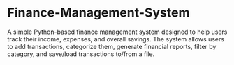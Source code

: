 # Finance-Management-System
A simple Python-based finance management system designed to help users track their income, expenses, and overall savings. The system allows users to add transactions, categorize them, generate financial reports, filter by category, and save/load transactions to/from a file.
